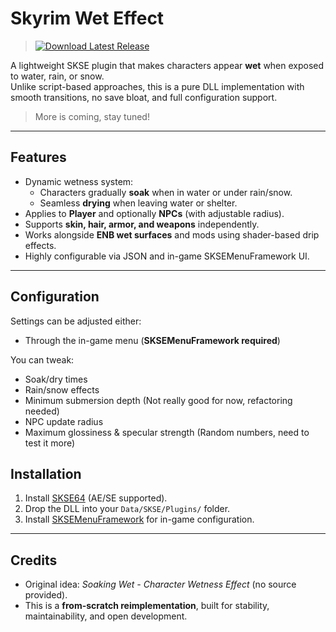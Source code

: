 # Skyrim Wet Effect

> [![Download Latest Release](https://img.shields.io/github/v/release/DanjelPiDev/TES5-DynamicWetness)](https://github.com/DanjelPiDev/TES5-DynamicWetness/releases/latest)

A lightweight SKSE plugin that makes characters appear **wet** when exposed to water, rain, or snow.  
Unlike script-based approaches, this is a pure DLL implementation with smooth transitions, no save bloat, and full configuration support.

> More is coming, stay tuned!

---

## Features
- Dynamic wetness system:
  - Characters gradually **soak** when in water or under rain/snow.
  - Seamless **drying** when leaving water or shelter.
- Applies to **Player** and optionally **NPCs** (with adjustable radius).
- Supports **skin, hair, armor, and weapons** independently.
- Works alongside **ENB wet surfaces** and mods using shader-based drip effects.
- Highly configurable via JSON and in-game SKSEMenuFramework UI.

---

## Configuration
Settings can be adjusted either:
- Through the in-game menu (**SKSEMenuFramework required**)

You can tweak:
- Soak/dry times  
- Rain/snow effects  
- Minimum submersion depth (Not really good for now, refactoring needed)
- NPC update radius  
- Maximum glossiness & specular strength (Random numbers, need to test it more)

## Installation
1. Install [SKSE64](https://skse.silverlock.org/) (AE/SE supported).
2. Drop the DLL into your `Data/SKSE/Plugins/` folder.
3. Install [SKSEMenuFramework](https://www.nexusmods.com/skyrimspecialedition/mods/120352) for in-game configuration.

---

## Credits
- Original idea: *Soaking Wet - Character Wetness Effect* (no source provided).  
- This is a **from-scratch reimplementation**, built for stability, maintainability, and open development.